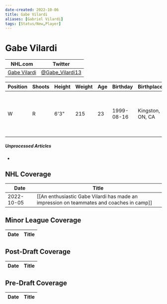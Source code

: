 ```yaml
---
date-created: 2022-10-06
title: Gabe Vilardi
aliases: [Gabriel Vilardi]
tags: [Status/New,Player]
---
```


# Gabe Vilardi

NHL.com | Twitter
-|-
[Gabe Vilardi](https://www.nhl.com/player/gabriel-vilardi-8480014) | [@Gabe_Vilardi13](https://twitter.com/Gabe_Vilardi13)

Position | Shoots | Height | Weight | Age | Birthday | Birthplace | Draft
-|-|-|-|-|-|-|-
W | R | 6'3" | 215 | 23 | 1999-08-16 | Kingston, ON, CA| 2017 LAK, 1st rd, 11th pk (11th overall)

##### Unprocessed Articles
- 

## NHL  Coverage
Date | Title
---|---
2022-10-05 | [[An enthusiastic Gabe Vilardi has made an impression on teammates and coaches in camp]]


## Minor League Coverage
Date | Title
---|---



## Post-Draft Coverage
Date | Title
---|---



## Pre-Draft Coverage
Date | Title
---|---

